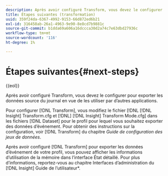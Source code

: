 ```yaml
---
description: Après avoir configuré Transform, vous devez le configurer pour exporter les données source du journal en vue de les utiliser par d’autres applications.
title: Étapes suivantes (transformation)
uuid: 359f24da-6367-4992-9153-66d872ed6b21
exl-id: 316458ab-26a1-4963-9e90-8e8cd7b9881c
source-git-commit: b1dda69a606a16dccca30d2a74c7e63dbd27936c
workflow-type: tm+mt
source-wordcount: '116'
ht-degree: 1%

---
```


# Étapes suivantes{#next-steps}

{{eol}}

Après avoir configuré Transform, vous devez le configurer pour exporter les données source du journal en vue de les utiliser par d’autres applications.

Pour configurer [!DNL Transform], vous modifiez le fichier [!DNL [!DNL Insight] Transform.cfg et [!DNL] [!DNL Insight] Transform Mode.cfg] dans les fichiers [!DNL Dataset] pour le profil pour lequel vous souhaitez exporter des données d’événement. Pour obtenir des instructions sur la configuration, voir [!DNL Transform] du chapitre *Guide de configuration des jeux de données*.

Après avoir configuré [!DNL Transform] pour exporter les données d’événement de votre profil, vous pouvez afficher les informations d’utilisation de la mémoire dans l’interface État détaillé. Pour plus d’informations, reportez-vous au chapitre Interfaces d’administration du [!DNL Insight] Guide de l’utilisateur*.
